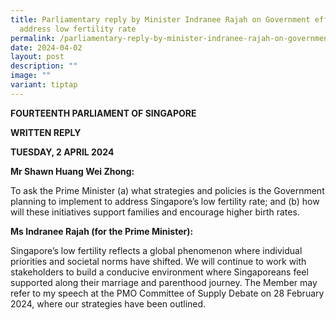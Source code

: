 ```yaml
---
title: Parliamentary reply by Minister Indranee Rajah on Government efforts to
  address low fertility rate
permalink: /parliamentary-reply-by-minister-indranee-rajah-on-government-efforts-to-address-low-fertility-rate/
date: 2024-04-02
layout: post
description: ""
image: ""
variant: tiptap
---
```

<p><strong>FOURTEENTH PARLIAMENT OF SINGAPORE</strong>
</p>
<p><strong>WRITTEN REPLY</strong>&nbsp;</p>
<p><strong>TUESDAY, 2 APRIL 2024</strong>
</p>
<p><strong>Mr Shawn Huang Wei Zhong:</strong>
</p>
<p>To ask the Prime Minister (a) what strategies and policies is the Government
planning to implement to address Singapore’s low fertility rate; and (b)
how will these initiatives support families and encourage higher birth
rates.</p>
<p><strong>Ms Indranee Rajah (for the Prime Minister):</strong>
</p>
<p>Singapore’s low fertility reflects a global phenomenon where individual
priorities and societal norms have shifted. We will continue to work with
stakeholders to build a conducive environment where Singaporeans feel supported
along their marriage and parenthood journey. The Member may refer to my
speech at the PMO Committee of Supply Debate on 28 February 2024, where
our strategies have been outlined.</p>
<p>&nbsp;</p>